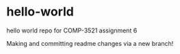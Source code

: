 # hello-world
hello world repo for COMP-3521 assignment 6

Making and committing readme changes via a new branch!
